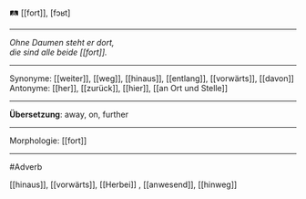 🛤️ [[fort]], [fɔʁt]

---
*Ohne Daumen steht er dort,*  
*die sind alle beide [[fort]].*

---
Synonyme: [[weiter]], [[weg]], [[hinaus]], [[entlang]], [[vorwärts]], [[davon]]
Antonyme: [[her]], [[zurück]], [[hier]], [[an Ort und Stelle]]

---
**Übersetzung**:
away, on, further

---
Morphologie:
[[fort]]

---
#Adverb

[[hinaus]], [[vorwärts]], [[Herbei]]
, [[anwesend]], [[hinweg]]